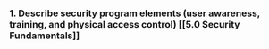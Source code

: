 ### 1. Describe security program elements (user awareness, training, and physical access control) [[5.0 Security Fundamentals]]
